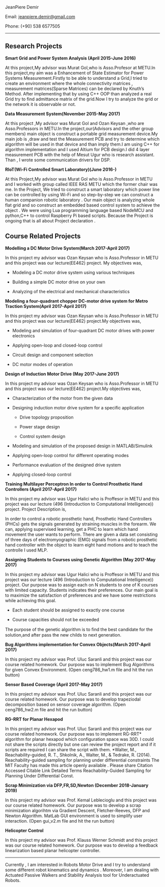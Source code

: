 ﻿
JeanPiere Demir

Email: jeanpiere.demir@gmail.com

Phone: (+90) 538 6577505

---

Research Projects
-----------------
**Smart Grid and Power System Analysis (April 2015​-June 2016)**

At this project,My advisor was Murat Gol,who is Asso.Profesor at METU.In this project,my aim was a Enhancement of State Estimator for Power Systems Measurement.Firstly to be able to understand a Grid,I tried to create an environment where the whole connectivity matrices , measurement matrices(Sparse Matrices) can be declared by Knuth’s Method. After implementing that by using C++ OOP than  analyzed a real Grid try to find admittance matrix of the grid.Now I try to analyze the grid or the network it is observable or not.

**Data Measurement System(November 2015­-May 2017)**

At this project ,My advisor was Murat Gol and Ozan Keysan ,who are Asso.Professors in METU.In the project,our(Advisors and the other group members) main object is construct a portable grid measurement device.My main job is ,draw and test the Measurement PCB and try to determine which algorithm will be used in that device and than imply them.I am using C++ for algorithm implementation and I used Altium for PCB design.I did 4 layer measurement PCB with the help of Mesut Ugur who is research assistant. Than , I wrote some communication drivers for DSP.

**RIoT(Wi-Fi Controlled Smart Laboratory)(June 2016-)**

At this Project,My advisor was Murat Gol who is Asso.Professor in METU and I worked with group called IEEE RAS METU which the former chair was me. In the Project, We tried to construct a smart laboratory which power line can be controlled by using Wi-Fi and so step-by-step we can construct a human companion robotic laboratory . Our main object is analyzing whole flat grid and so construct an embedded based control system to achieve the object . We were using Lua programming language based NodeMCU and python,C++ to control Raspberry Pi based scripts. Because the Project is ongoing that is all about Project declaration .

Course Related Projects
---------------------
**Modelling a DC Motor Drive System(March 2017-April 2017)** 

In this project my advisor was Ozan Keysan who is Asso.Professor in METU and this project was our lecture(EE462) project. My objectives was,
 
- Modeling a DC motor drive system using various techniques

- Building a simple DC motor drive on your own

- Analyzing of the electrical and mechanical characteristics

**Modeling a four-quadrant chopper DC-motor drive system for Metro Traction System(April 2017-April 2017)**

In this project my advisor was Ozan Keysan who is Asso.Professor in METU and this project was our lecture(EE462) project.My objectives was,

- Modeling and simulation of four-quadrant DC motor drives with power electronics

- Applying open-loop and closed-loop control

- Circuit design and component selection

- DC motor modes of operation

**Design of Induction Motor Drive (May 2017-June 2017)**

In this project my advisor was Ozan Keysan who is Asso.Professor in METU and this project was our lecture(EE462) project.My objectives was,

- Characterization of the motor from the given data
- Designing induction motor drive system for a specific application

	- Drive topology proposition

	- Power stage design
	
	- Control system design

- Modeling and simulation of the proposed design in MATLAB/Simulink

- Applying open-loop control for different operating modes

- Performance evaluation of the designed drive system

- Applying closed-loop control

**Training Multilayer Perceptron In order to Control Prosthetic Hand Controllers (April 2017-April 2017)**

In this project my advisor was Ugur Halici who is Proffesor in METU and this project was our lecture (496 (Introduction to Computational Intelligence)) project. Project Description is,

In order to control a robotic prosthetic hand, Prosthetic Hand Controllers (PHCs) gets the signals generated by straining muscles in the forearm. We can, applying supervised learning, get a PHC to learn which hand movement the user wants to perform. There are given a data set consisting of three days of electromyographic (EMG) signals from a robotic prosthetic hand controller with the object to learn eight hand motions and to teach the controlle I used MLP.

**Assigning Students to Courses using Genetic Algorithm (May 2017-May 2017)**

In this project my advisor was Ugur Halici who is Proffesor in METU and this project was our lecture (496 (Introduction to Computational Intelligence)) project. Our purpose was to assign each on N students to one of K courses with limited capacity. Students indicates their preferences. Our main goal is to maximize the satisfaction of preferences and we have some restrictions while achieving this goal.

- Each student should be assigned to exactly one course 

- Course capacities should not be exceeded

The purpose of the genetic algorithm is to ﬁnd the best candidate for the solution,and after pass the new childs to next generation.

**Bug Algorithms implementation for Convex Objects(March 2017-April 2017)**

In this project my advisor was Prof. Uluc Saranli and this project was our course related homework. Our purpose was to implement Bug Algorithms for given Convex Environment. (Open ceng786_hw1.m file and hit the run button) 

**Sensor Based Coverage (April 2017-May 2017)**

In this project my advisor was Prof. Uluc Saranli and this project was our course related homework. Our purpose was to develop trapeziodal decomposition based on sensor coverage algorithm. (Open ceng786_hw2.m file and hit the run button)

**RG-RRT for Planar Hexapod**

In this project my advisor was Prof. Uluc Saranli and this project was our course related homework. Our purpose was to implement RG-RRT* algorithm for planar hexapod which configuration space was 30D. I could not share the scripts directly but one can review the project report and if it scripts are required I can share the script with them.
*Walter, M., Reachability-guided, R. T., Shkolnik, A., Walter, M., & Tedrake, R. (2014). Reachability-guided sampling for planning under differential constraints The MIT Faculty has made this article openly available . Please share Citation Accessed Citable Link Detailed Terms Reachability-Guided Sampling for Planning Under Differential Const.

**Scrap Minimization via DFP,FR,SD,Newton (December 2018-January 2019)**

In this project my advisor was Prof. Kemal Leblecioglu and this project was our course related homework. Our purpose was to develop a scrap minimization algorihtm via Gradient Descent, Fletcher-Reeves, DFP and Newton Algorithm. MatLab GUI environment is used to simplify user interaction. (Open gui_v2.m file and hit the run button)

**Helicopter Control**

In this project my advisor was Prof. Klauss Werner Schmidt and this project was our course related homework. Our purpose was to develop a feedback linearization based planar helicopter controller. 

---
Currently , I am interested in Robots Motor Drive and I try to understand some different robot kinematics and dynamics . Moreover, I am dealing with Actuated Passive Walkers and Stability Analysis tool for Underactuated Robots.
